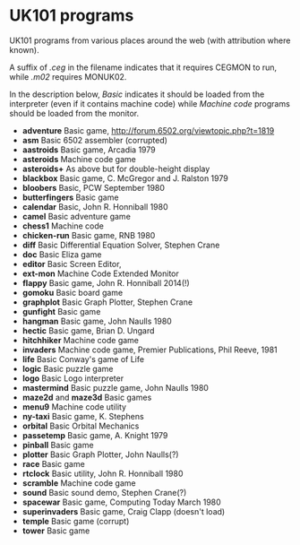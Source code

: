 UK101 programs
==============
UK101 programs from various places around the web (with attribution where
known). 

A suffix of _.ceg_ in the filename indicates that it requires CEGMON to run, 
while _.m02_ requires MONUK02.

In the description below, _Basic_ indicates it should be loaded from the
interpreter (even if it contains machine code) while _Machine code_ programs
should be loaded from the monitor.

- **adventure** Basic game, http://forum.6502.org/viewtopic.php?t=1819
- **asm** Basic 6502 assembler (corrupted)
- **aastroids** Basic game, Arcadia 1979
- **asteroids** Machine code game 
- **asteroids+** As above but for double-height display
- **blackbox** Basic game, C. McGregor and J. Ralston 1979
- **bloobers** Basic, PCW September 1980
- **butterfingers** Basic game
- **calendar** Basic, John R. Honniball 1980
- **camel** Basic adventure game
- **chess1** Machine code
- **chicken-run** Basic game, RNB 1980
- **diff** Basic Differential Equation Solver, Stephen Crane
- **doc** Basic Eliza game
- **editor** Basic Screen Editor, 
- **ext-mon** Machine Code Extended Monitor
- **flappy** Basic game, John R. Honniball 2014(!)
- **gomoku** Basic board game
- **graphplot** Basic Graph Plotter, Stephen Crane
- **gunfight** Basic game
- **hangman** Basic game, John Naulls 1980
- **hectic** Basic game, Brian D. Ungard
- **hitchhiker** Machine code game
- **invaders** Machine code game, Premier Publications, Phil Reeve, 1981
- **life** Basic Conway's game of Life
- **logic** Basic puzzle game
- **logo** Basic Logo interpreter
- **mastermind** Basic puzzle game, John Naulls 1980
- **maze2d** and **maze3d** Basic games
- **menu9** Machine code utility
- **ny-taxi** Basic game, K. Stephens
- **orbital** Basic Orbital Mechanics
- **passetemp** Basic game, A. Knight 1979
- **pinball** Basic game
- **plotter** Basic Graph Plotter, John Naulls(?)
- **race** Basic game
- **rtclock** Basic utility, John R. Honniball 1980
- **scramble** Machine code game
- **sound** Basic sound demo, Stephen Crane(?)
- **spacewar** Basic game, Computing Today March 1980
- **superinvaders** Basic game, Craig Clapp (doesn't load)
- **temple** Basic game (corrupt)
- **tower** Basic game
